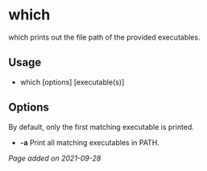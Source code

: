# which
which prints out the file path of the provided executables.

## Usage
- which [options] [executable(s)]

## Options
By default, only the first matching executable is printed.
- **-a** Print all matching executables in PATH.

*Page added on 2021-09-28*

